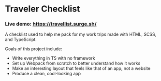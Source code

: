 # Traveler Checklist

### Live demo: https://travellist.surge.sh/

A checklist used to help me pack for my work trips made with HTML, SCSS, and TypeScript.

Goals of this project include:

- Write everything in TS with no framework
- Set up Webpack from scratch to better understand how it works
- Make an interesting layout that feels like that of an app, not a website
- Produce a clean, cool-looking app
